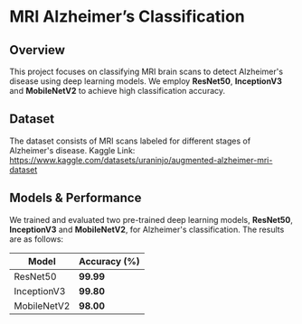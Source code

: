 # MRI Alzheimer’s Classification

## Overview
This project focuses on classifying MRI brain scans to detect Alzheimer's disease using deep learning models. We employ **ResNet50**, **InceptionV3** and **MobileNetV2** to achieve high classification accuracy.

## Dataset
The dataset consists of MRI scans labeled for different stages of Alzheimer's disease.
Kaggle Link: https://www.kaggle.com/datasets/uraninjo/augmented-alzheimer-mri-dataset

## Models & Performance
We trained and evaluated two pre-trained deep learning models, **ResNet50**, **InceptionV3** and **MobileNetV2**, for Alzheimer's classification. The results are as follows:

| Model       | Accuracy (%) |
|------------|-------------|
| ResNet50   | **99.99**   |
| InceptionV3 | **99.80**  |
| MobileNetV2 | **98.00**  |   
